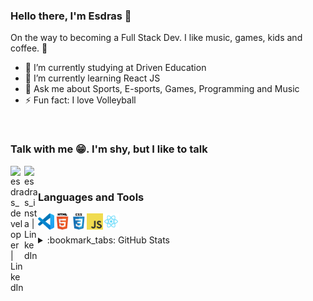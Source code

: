 ### Hello there, I'm Esdras  👋


On the way to becoming a Full Stack Dev. I like music, games, kids and coffee. :slightly_smiling_face:

- 🔭 I’m currently studying at Driven Education
- 🌱 I’m currently learning React JS
- 💬 Ask me about Sports, E-sports, Games, Programming and Music
- ⚡ Fun fact: I love Volleyball

<br>

### Talk with me :grin:. I'm shy, but I like to talk
  <a href="https://www.linkedin.com/in/esdras-antero-2b5501247/"><img align="left" alt="esdras_developer | LinkedIn" width="22px" src="https://cdn.jsdelivr.net/npm/simple-icons@v3/icons/linkedin.svg"/></a>
  
  <a href="https://www.instagram.com/esdras_aaf/"><img align="left" alt="esdras_insta | LinkedIn" width="22px" src="https://cdn.jsdelivr.net/npm/simple-icons@v3/icons/instagram.svg"/></a>

<br>

### Languages and Tools
<img align="left" alt="Visual Studio Code" width="26px" src="https://raw.githubusercontent.com/github/explore/80688e429a7d4ef2fca1e82350fe8e3517d3494d/topics/visual-studio-code/visual-studio-code.png" />
<img align="left" alt="HTML5" width="26px" src="https://raw.githubusercontent.com/github/explore/80688e429a7d4ef2fca1e82350fe8e3517d3494d/topics/html/html.png" />
<img align="left" alt="CSS3" width="26px" src="https://raw.githubusercontent.com/github/explore/80688e429a7d4ef2fca1e82350fe8e3517d3494d/topics/css/css.png" />
<img align="left" alt="JavaScript" width="26px" src="https://raw.githubusercontent.com/github/explore/80688e429a7d4ef2fca1e82350fe8e3517d3494d/topics/javascript/javascript.png" />
<img align="left" alt="React" width="26px" src="https://raw.githubusercontent.com/github/explore/80688e429a7d4ef2fca1e82350fe8e3517d3494d/topics/react/react.png" />

<br>
<br>

<details>
  <summary> :bookmark_tabs: GitHub Stats</summary>

  <img align="left" alt="Esdras's GitHub Stats" src="https://github-readme-stats.vercel.app/api?username=esdrasaaf&show_icons=true&hide_border=true" />

</details>
